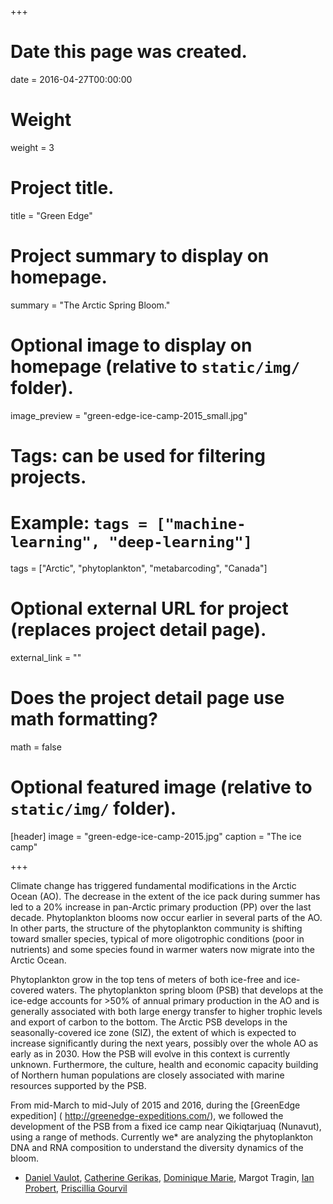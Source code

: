 +++
# Date this page was created.
date = 2016-04-27T00:00:00

# Weight
weight = 3

# Project title.
title = "Green Edge"

# Project summary to display on homepage.
summary = "The Arctic Spring Bloom."

# Optional image to display on homepage (relative to `static/img/` folder).
image_preview = "green-edge-ice-camp-2015_small.jpg"

# Tags: can be used for filtering projects.
# Example: `tags = ["machine-learning", "deep-learning"]`
tags = ["Arctic", "phytoplankton", "metabarcoding", "Canada"]

# Optional external URL for project (replaces project detail page).
external_link = ""

# Does the project detail page use math formatting?
math = false

# Optional featured image (relative to `static/img/` folder).
[header]
image = "green-edge-ice-camp-2015.jpg"
caption = "The ice camp"

+++

Climate change has triggered fundamental modifications in the Arctic Ocean (AO). The decrease in the extent of the ice pack during summer has led to a 20% increase in pan-Arctic primary production (PP) over the last decade. Phytoplankton blooms now occur earlier in several parts of the AO. In other parts, the structure of the phytoplankton community is shifting toward smaller species, typical of more oligotrophic conditions (poor in nutrients) and some species found in warmer waters now migrate into the Arctic Ocean.

Phytoplankton grow in the top tens of meters of both ice-free and ice-covered waters. The phytoplankton spring bloom (PSB) that develops at the ice-edge accounts for >50% of annual primary production in the AO and is generally associated with both large energy transfer to higher trophic levels and export of carbon to the bottom. The Arctic PSB develops in the seasonally-covered ice zone (SIZ), the extent of which is expected to increase significantly during the next years, possibly over the whole AO as early as in 2030. How the PSB will evolve in this context is currently unknown. Furthermore, the culture, health and economic capacity building of Northern human populations are closely associated with marine resources supported by the PSB.

From mid-March to mid-July of 2015 and 2016, during the [GreenEdge expedition] ( http://greenedge-expeditions.com/), we followed the development of the PSB from a fixed ice camp near Qikiqtarjuaq (Nunavut), using a range of methods. Currently we* are analyzing the phytoplankton DNA and RNA composition to understand the diversity dynamics of the bloom. 

* [Daniel Vaulot]( http://daniel-vaulot.fr/), [Catherine Gerikas]( https://www.researchgate.net/profile/Catherine_Ribeiro), [Dominique Marie]( https://www.researchgate.net/profile/Dominique_Marie), Margot Tragin, [Ian Probert]( https://www.researchgate.net/profile/Ian_Probert), [Priscillia Gourvil]( https://www.researchgate.net/profile/Priscillia_Gourvil)







